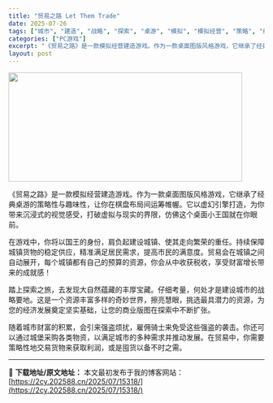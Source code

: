 ```yaml
---
title: "贸易之路 Let Them Trade"
date: 2025-07-26
tags: ["城市", "建造", "战略", "探索", "桌游", "模拟", "模拟经营", "策略", "经典", "经济"]
categories: ["PC游戏"]
excerpt: "《贸易之路》是一款模拟经营建造游戏。作为一款桌面图版风格游戏，它继承了经典桌游的策略性与趣味性，让你在棋盘布局间运筹帷幄。它以虚幻引擎打造，为你带来沉浸式的视觉感受，打破虚拟与现实的界限，仿佛这个桌面小王国就在你眼前。 在游戏中，你将以国王的身份，肩负起建设城镇、使其走向繁荣的重任。持续保障城镇货物&hellip;"
layout: post
---
```


<img class="aligncenter size-full wp-image-15341" src="https://2cy.202588.cn/wp-content/uploads/2025/07/202507261045587.webp" alt="" width="460" height="215" />

《贸易之路》是一款模拟经营建造游戏。作为一款桌面图版风格游戏，它继承了经典桌游的策略性与趣味性，让你在棋盘布局间运筹帷幄。它以虚幻引擎打造，为你带来沉浸式的视觉感受，打破虚拟与现实的界限，仿佛这个桌面小王国就在你眼前。

在游戏中，你将以国王的身份，肩负起建设城镇、使其走向繁荣的重任。持续保障城镇货物的稳定供应，精准满足居民需求，提高市民的满意度。贸易会在城镇之间自动展开，每个城镇都有自己的预算的资源，你会从中收获税收，享受财富增长带来的成就感！

踏上探索之旅，去发现大自然蕴藏的丰厚宝藏。仔细考量，何处才是建设城市的战略要地。这是一个资源丰富多样的奇妙世界，擦亮慧眼，挑选最具潜力的资源，为您的经济发展奠定坚实基础，让您的商业版图在探索中不断扩张。

随着城市财富的积累，会引来强盗烦扰，雇佣骑士来免受这些强盗的袭击。你还可以通过城堡采购各类物资，以满足城市的多种需求并推动发展。在贸易中，你需要策略性地交易货物来获取利润，或是囤货以备不时之需。

---
📖 **下载地址/原文地址：** 本文最初发布于我的博客网站：[https://2cy.202588.cn/2025/07/15318/](https://2cy.202588.cn/2025/07/15318/)
